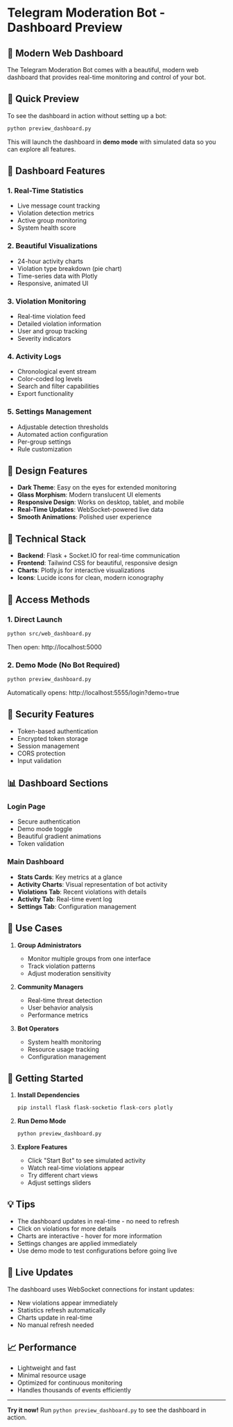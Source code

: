 # Telegram Moderation Bot - Dashboard Preview

## 🎨 Modern Web Dashboard

The Telegram Moderation Bot comes with a beautiful, modern web dashboard that provides real-time monitoring and control of your bot.

## 🚀 Quick Preview

To see the dashboard in action without setting up a bot:

```bash
python preview_dashboard.py
```

This will launch the dashboard in **demo mode** with simulated data so you can explore all features.

## 📸 Dashboard Features

### 1. **Real-Time Statistics**
- Live message count tracking
- Violation detection metrics
- Active group monitoring
- System health score

### 2. **Beautiful Visualizations**
- 24-hour activity charts
- Violation type breakdown (pie chart)
- Time-series data with Plotly
- Responsive, animated UI

### 3. **Violation Monitoring**
- Real-time violation feed
- Detailed violation information
- User and group tracking
- Severity indicators

### 4. **Activity Logs**
- Chronological event stream
- Color-coded log levels
- Search and filter capabilities
- Export functionality

### 5. **Settings Management**
- Adjustable detection thresholds
- Automated action configuration
- Per-group settings
- Rule customization

## 🎨 Design Features

- **Dark Theme**: Easy on the eyes for extended monitoring
- **Glass Morphism**: Modern translucent UI elements
- **Responsive Design**: Works on desktop, tablet, and mobile
- **Real-Time Updates**: WebSocket-powered live data
- **Smooth Animations**: Polished user experience

## 🔧 Technical Stack

- **Backend**: Flask + Socket.IO for real-time communication
- **Frontend**: Tailwind CSS for beautiful, responsive design
- **Charts**: Plotly.js for interactive visualizations
- **Icons**: Lucide icons for clean, modern iconography

## 📱 Access Methods

### 1. Direct Launch
```bash
python src/web_dashboard.py
```
Then open: http://localhost:5000

### 2. Demo Mode (No Bot Required)
```bash
python preview_dashboard.py
```
Automatically opens: http://localhost:5555/login?demo=true

## 🔐 Security Features

- Token-based authentication
- Encrypted token storage
- Session management
- CORS protection
- Input validation

## 📊 Dashboard Sections

### Login Page
- Secure authentication
- Demo mode toggle
- Beautiful gradient animations
- Token validation

### Main Dashboard
- **Stats Cards**: Key metrics at a glance
- **Activity Charts**: Visual representation of bot activity
- **Violations Tab**: Recent violations with details
- **Activity Tab**: Real-time event log
- **Settings Tab**: Configuration management

## 🎯 Use Cases

1. **Group Administrators**
   - Monitor multiple groups from one interface
   - Track violation patterns
   - Adjust moderation sensitivity

2. **Community Managers**
   - Real-time threat detection
   - User behavior analysis
   - Performance metrics

3. **Bot Operators**
   - System health monitoring
   - Resource usage tracking
   - Configuration management

## 🚦 Getting Started

1. **Install Dependencies**
   ```bash
   pip install flask flask-socketio flask-cors plotly
   ```

2. **Run Demo Mode**
   ```bash
   python preview_dashboard.py
   ```

3. **Explore Features**
   - Click "Start Bot" to see simulated activity
   - Watch real-time violations appear
   - Try different chart views
   - Adjust settings sliders

## 💡 Tips

- The dashboard updates in real-time - no need to refresh
- Click on violations for more details
- Charts are interactive - hover for more information
- Settings changes are applied immediately
- Use demo mode to test configurations before going live

## 🔄 Live Updates

The dashboard uses WebSocket connections for instant updates:
- New violations appear immediately
- Statistics refresh automatically
- Charts update in real-time
- No manual refresh needed

## 📈 Performance

- Lightweight and fast
- Minimal resource usage
- Optimized for continuous monitoring
- Handles thousands of events efficiently

---

**Try it now!** Run `python preview_dashboard.py` to see the dashboard in action.
